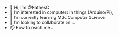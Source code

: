 - 👋 Hi, I’m @NathesC
- 👀 I’m interested in computers in things (Arduino/Pi), 
- 🌱 I’m currently learning MSc Computer Science
- 💞️ I’m looking to collaborate on ...
- 📫 How to reach me ...

<!---
NathesC/NathesC is a ✨ special ✨ repository because its `README.md` (this file) appears on your GitHub profile.
You can click the Preview link to take a look at your changes.
--->
